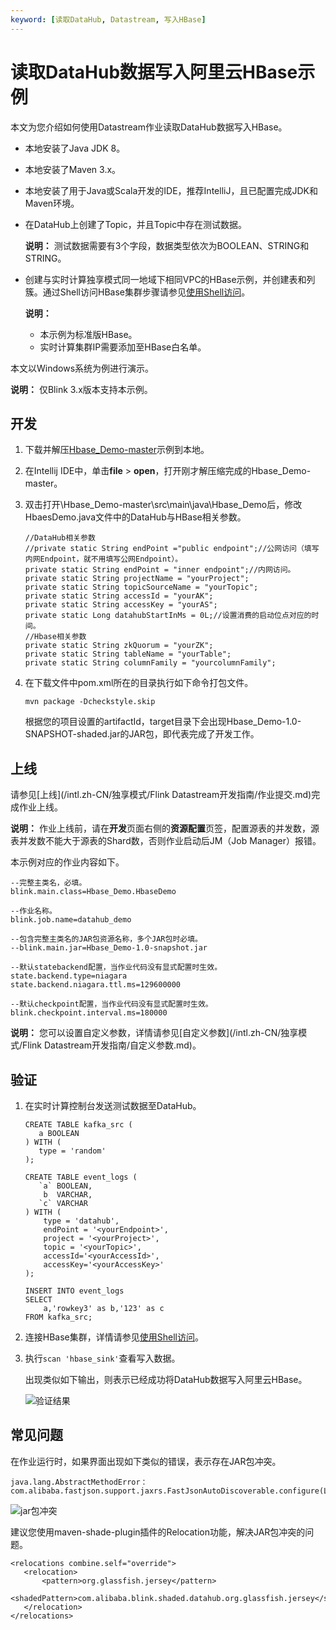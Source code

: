 ```yaml
---
keyword: [读取DataHub, Datastream, 写入HBase]
---
```


# 读取DataHub数据写入阿里云HBase示例

本文为您介绍如何使用Datastream作业读取DataHub数据写入HBase。

-   本地安装了Java JDK 8。
-   本地安装了Maven 3.x。
-   本地安装了用于Java或Scala开发的IDE，推荐IntelliJ，且已配置完成JDK和Maven环境。
-   在DataHub上创建了Topic，并且Topic中存在测试数据。

    **说明：** 测试数据需要有3个字段，数据类型依次为BOOLEAN、STRING和STRING。

-   创建与实时计算独享模式同一地域下相同VPC的HBase示例，并创建表和列簇。通过Shell访问HBase集群步骤请参见[使用Shell访问](https://help.aliyun.com/document_detail/52056.html?spm=a2c4g.11174283.6.595.ccba363fBF1uOn)。

    **说明：**

    -   本示例为标准版HBase。
    -   实时计算集群IP需要添加至HBase白名单。

本文以Windows系统为例进行演示。

**说明：** 仅Blink 3.x版本支持本示例。

## 开发

1.  下载并解压[Hbase\_Demo-master](https://github.com/RealtimeCompute/Hbase_Demo)示例到本地。

2.  在Intellij IDE中，单击**file** \> **open**，打开刚才解压缩完成的Hbase\_Demo-master。

3.  双击打开\\Hbase\_Demo-master\\src\\main\\java\\Hbase\_Demo后，修改HbaesDemo.java文件中的DataHub与HBase相关参数。

    ```
    //DataHub相关参数
    //private static String endPoint ="public endpoint";//公网访问（填写内网Endpoint，就不用填写公网Endpoint）。
    private static String endPoint = "inner endpoint";//内网访问。
    private static String projectName = "yourProject";
    private static String topicSourceName = "yourTopic";
    private static String accessId = "yourAK";
    private static String accessKey = "yourAS";
    private static Long datahubStartInMs = 0L;//设置消费的启动位点对应的时间。
    //Hbase相关参数
    private static String zkQuorum = "yourZK";
    private static String tableName = "yourTable";
    private static String columnFamily = "yourcolumnFamily";
    ```

4.  在下载文件中pom.xml所在的目录执行如下命令打包文件。

    ```
    mvn package -Dcheckstyle.skip
    ```

    根据您的项目设置的artifactId，target目录下会出现Hbase\_Demo-1.0-SNAPSHOT-shaded.jar的JAR包，即代表完成了开发工作。


## 上线

请参见[上线](/intl.zh-CN/独享模式/Flink Datastream开发指南/作业提交.md)完成作业上线。

**说明：** 作业上线前，请在**开发**页面右侧的**资源配置**页签，配置源表的并发数，源表并发数不能大于源表的Shard数，否则作业启动后JM（Job Manager）报错。

本示例对应的作业内容如下。

```
--完整主类名，必填。
blink.main.class=Hbase_Demo.HbaseDemo

--作业名称。
blink.job.name=datahub_demo

--包含完整主类名的JAR包资源名称，多个JAR包时必填。
--blink.main.jar=Hbase_Demo-1.0-snapshot.jar

--默认statebackend配置，当作业代码没有显式配置时生效。
state.backend.type=niagara
state.backend.niagara.ttl.ms=129600000

--默认checkpoint配置，当作业代码没有显式配置时生效。
blink.checkpoint.interval.ms=180000
```

**说明：** 您可以设置自定义参数，详情请参见[自定义参数](/intl.zh-CN/独享模式/Flink Datastream开发指南/自定义参数.md)。

## 验证

1.  在实时计算控制台发送测试数据至DataHub。

    ```
    CREATE TABLE kafka_src (
       a BOOLEAN
    ) WITH (
       type = 'random'
    );
    
    CREATE TABLE event_logs (
       `a` BOOLEAN,
        b  VARCHAR,
       `c` VARCHAR
    ) WITH (
        type = 'datahub',
        endPoint = '<yourEndpoint>',
        project = '<yourProject>',
        topic = '<yourTopic>',
        accessId='<yourAccessId>',    
        accessKey='<yourAccessKey>'
    );
    
    INSERT INTO event_logs
    SELECT
        a,'rowkey3' as b,'123' as c
    FROM kafka_src;
    ```

2.  连接HBase集群，详情请参见[使用Shell访问](https://help.aliyun.com/document_detail/52056.html?spm=a2c4g.11174283.6.595.ccba363fBF1uOn)。

3.  执行`scan 'hbase_sink'`查看写入数据。

    出现类似如下输出，则表示已经成功将DataHub数据写入阿里云HBase。

    ![验证结果](https://static-aliyun-doc.oss-cn-hangzhou.aliyuncs.com/assets/img/zh-CN/8789287951/p139880.png)


## 常见问题

在作业运行时，如果界面出现如下类似的错误，表示存在JAR包冲突。

```
java.lang.AbstractMethodError：com.alibaba.fastjson.support.jaxrs.FastJsonAutoDiscoverable.configure(Lcom/alibaba/blink/shaded/datahub/javax/ws/rs/core/FeatureContext;)
```

![jar包冲突](https://static-aliyun-doc.oss-cn-hangzhou.aliyuncs.com/assets/img/zh-CN/9265749951/p88532.png)

建议您使用maven-shade-plugin插件的Relocation功能，解决JAR包冲突的问题。

```
<relocations combine.self="override">
   <relocation>
       <pattern>org.glassfish.jersey</pattern>
       <shadedPattern>com.alibaba.blink.shaded.datahub.org.glassfish.jersey</shadedPattern>
   </relocation>
</relocations>
```


